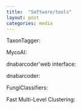 ```yaml
---
title:  "Software/tools"
layout: post
categories: media
---
```


TaxonTagger: 

MycoAI:

dnabarcoder'web interface:

dnabarcoder:

FungiClassifiers:

Fast Multi-Level Clustering:
